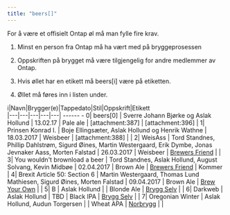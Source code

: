 ```yaml
---
title: "beers[]"
---
```


For å være et offisielt Ontap øl må man fylle fire krav. 


1. Minst en person fra Ontap må ha vært med på bryggeprosessen

2. Oppskriften på brygget må være tilgjengelig for andre medlemmer av Ontap.

3. Hvis øllet har en etikett må beers[i] være på etiketten.

4. Øllet må føres inn i listen under. 


i|Navn|Brygger(e)|Tappedato|Stil|Oppskrift|Etikett  
|---|---|---|---|---|                                                                            ------                -
0| beers[0] | Sverre Johann Bjørke og Aslak Hollund | 13.02.17 | Pale ale | [attachment:387] | [attachment:396] |
1| Prinsen Konrad I. | Boje Ellingsæter, Aslak Hollund og Henrik Wathne | 18.03.2017 | Weisbeer | [attachment:388] | |
2| WeisAss | Tord Standnes, Phillip Dahlstrøm, Sigurd Øines, Martin Westergaard, Erik Dymbe, Jonas Jevnaker Aass, Morten Falstad | 26.03.2017 | Weisbeer | [Brewers Friend](http://www.brewersfriend.com/homebrew/recipe/view/83225/bakke-brygg-weissbier-20-l) | |
3| You wouldn't brownload a beer | Tord Standnes, Aslak Hollund, August Solvang, Kevin Midbøe | 02.04.2017 | Brown Ale | [Brewers Friend](http://www.brewersfriend.com/homebrew/recipe/view/345118/macintosh-northern-english-brown-ale) | Kommer |
4| Brexit Article 50: Section 6 | Martin Westergaard, Thomas Lund Mathiesen, Sigurd Øines, Morten Falstad | 09.04.2017 | Brown Ale | [Brew Your Own](https://byo.com/bock/item/1983-northern-english-brown-ale-style-profile) | |
5| B | Aslak Hollund | | Blonde Ale | [Brygg Selv](https://www.bryggselv.no/blogg/blonde-ale//) | |
6| Darkweb | Aslak Hollund | TBD | Black IPA | [Brygg Selv](https://www.bryggselv.no/blogg/svartediket/) | |
7| Oregonian Winter | Aslak Hollund, Audun Torgersen | | Wheat APA | [Norbrygg](https://forum.norbrygg.no/threads/voss-bryggeri-oregonian.23938/) | |